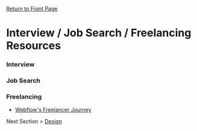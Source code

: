 [Return to Front Page](README.md)

# Interview / Job Search / Freelancing Resources

### Interview


### Job Search

### Freelancing
* [Webflow's Freelancer Journey](https://university.webflow.com/freelancer)

Next Section > [Design](DESIGN.md)